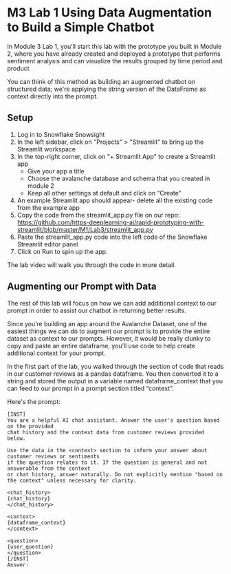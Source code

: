 # M3 Lab 1 Using Data Augmentation to Build a Simple Chatbot

In Module 3 Lab 1, you'll start this lab with the prototype you built in Module 2, where you have already created and deployed a prototype that performs sentiment analysis and can visualize the results grouped by time period and product


You can think of this method as building an augmented chatbot on structured data; we're applying the string version of the DataFrame as context directly into the prompt.

## Setup

1. Log in to Snowflake Snowsight
2. In the left sidebar, click on "Projects" > "Streamlit" to bring up the Streamlit workspace
3. In the top-right corner, click on "+ Streamlit App" to create a Streamlit app
    - Give your app a title
    - Choose the avalanche database and schema that you created in module 2
    - Keep all other settings at default and click on “Create”
4. An example Streamlit app should appear- delete all the existing code from the example app
5. Copy the code from the streamlit_app.py file on our repo:
https://github.com/https-deeplearning-ai/rapid-prototyping-with-streamlit/blob/master/M1/Lab3/streamlit_app.py
6. Paste the streamlit_app.py code into the left code of the Snowflake Streamlit editor panel
7. Click on Run to spin up the app. 

The lab video will walk you through the code in more detail. 

## Augmenting our Prompt with Data

The rest of this lab will focus on how we can add additional context to our prompt in order to assist our chatbot in returning better results. 

Since you’re building an app around the Avalanche Dataset, one of the easiest things we can do to augment our prompt is to provide the entire dataset as context to our prompts. However, it would be really clunky to copy and paste an entire dataframe, you’ll use code to help create additional context for your prompt. 

In the first part of the lab, you walked through the section of code that reads in our customer reviews as a pandas dataframe. You then converted it to a string and stored the output in a variable named dataframe_context that you can feed to our prompt in a prompt section titled “context”. 

Here's the prompt:
```
[INST]
You are a helpful AI chat assistant. Answer the user's question based on the provided
chat history and the context data from customer reviews provided below.

Use the data in the <context> section to inform your answer about customer reviews or sentiments
if the question relates to it. If the question is general and not answerable from the context
or chat history, answer naturally. Do not explicitly mention "based on the context" unless necessary for clarity.

<chat_history>
{chat_history}
</chat_history>

<context>
{dataframe_context}
</context>

<question>
{user_question}
</question>
[/INST]
Answer:
```
